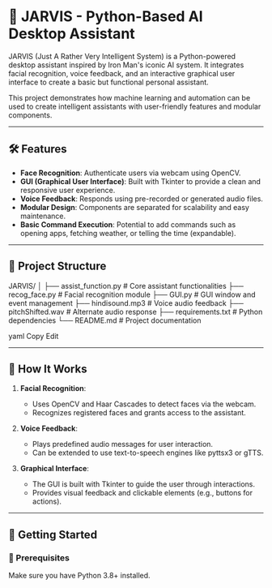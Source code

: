 # 🤖 JARVIS - Python-Based AI Desktop Assistant

JARVIS (Just A Rather Very Intelligent System) is a Python-powered desktop assistant inspired by Iron Man's iconic AI system. It integrates facial recognition, voice feedback, and an interactive graphical user interface to create a basic but functional personal assistant.

This project demonstrates how machine learning and automation can be used to create intelligent assistants with user-friendly features and modular components.

---

## 🛠️ Features

- **Face Recognition**: Authenticate users via webcam using OpenCV.
- **GUI (Graphical User Interface)**: Built with Tkinter to provide a clean and responsive user experience.
- **Voice Feedback**: Responds using pre-recorded or generated audio files.
- **Modular Design**: Components are separated for scalability and easy maintenance.
- **Basic Command Execution**: Potential to add commands such as opening apps, fetching weather, or telling the time (expandable).

---

## 📁 Project Structure

JARVIS/ │ ├── assist_function.py # Core assistant functionalities ├── recog_face.py # Facial recognition module ├── GUI.py # GUI window and event management ├── hindisound.mp3 # Voice audio feedback ├── pitchShifted.wav # Alternate audio response ├── requirements.txt # Python dependencies └── README.md # Project documentation

yaml
Copy
Edit

---

## 🧠 How It Works

1. **Facial Recognition**:
   - Uses OpenCV and Haar Cascades to detect faces via the webcam.
   - Recognizes registered faces and grants access to the assistant.

2. **Voice Feedback**:
   - Plays predefined audio messages for user interaction.
   - Can be extended to use text-to-speech engines like pyttsx3 or gTTS.

3. **Graphical Interface**:
   - The GUI is built with Tkinter to guide the user through interactions.
   - Provides visual feedback and clickable elements (e.g., buttons for actions).

---

## 🚀 Getting Started

### 🔧 Prerequisites

Make sure you have Python 3.8+ installed.

